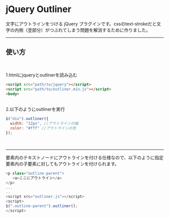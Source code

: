 # jQuery Outliner

文字にアウトラインをつける jQuery プラグインです。cssのtext-strokeだと文字の内側（塗部分）がつぶれてしまう問題を解消するために作りました。


---

## 使い方
<br>

1.htmlにjqueryとoutlinerを読み込む

```html
<script src="path/to/jquery"></script>
<script src="path/to/outliner.min.js"></script>
<body>
```
<br>
2.以下のようにoutlinerを実行

```js
$("div").outliner({
  width: "12px", //アウトラインの幅
  color: "#fff" //アウトラインの色
});
```

<br>

---

要素内のテキストノードにアウトラインを付ける仕様なので、以下のように指定要素内の子要素に対してもアウトラインを付けられます。

```js
<p class="outline-parent">
   <a>ここにアウトライン</a>
</p>
...
..
<script src="outliner.js"></script>
<script>
$(".outline-parent").outliner();
</script>
```
